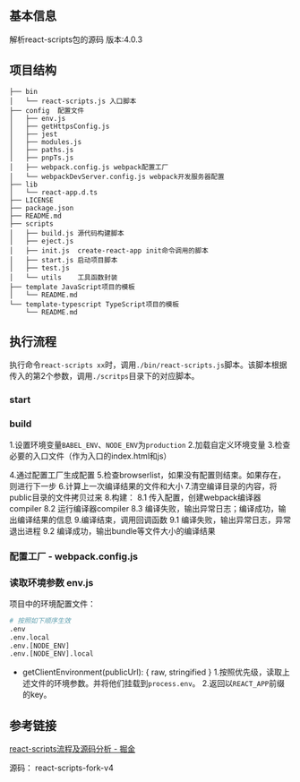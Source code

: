 ## 基本信息
解析react-scripts包的源码 版本:4.0.3

## 项目结构
```
├── bin
│   └── react-scripts.js 入口脚本
├── config  配置文件
│   ├── env.js 
│   ├── getHttpsConfig.js
│   ├── jest
│   ├── modules.js
│   ├── paths.js
│   ├── pnpTs.js
│   ├── webpack.config.js webpack配置工厂
│   └── webpackDevServer.config.js webpack开发服务器配置
├── lib
│   └── react-app.d.ts
├── LICENSE
├── package.json
├── README.md
├── scripts 
│   ├── build.js 源代码构建脚本
│   ├── eject.js 
│   ├── init.js  create-react-app init命令调用的脚本
│   ├── start.js 启动项目脚本
│   ├── test.js
│   └── utils    工具函数封装
├── template JavaScript项目的模板
│   └── README.md
└── template-typescript TypeScript项目的模板
    └── README.md
```

## 执行流程
执行命令`react-scripts xx`时，调用`./bin/react-scripts.js`脚本。该脚本根据传入的第2个参数，调用`./scritps`目录下的对应脚本。

### start


### build
1.设置环境变量`BABEL_ENV`、`NODE_ENV`为`production`
2.加载自定义环境变量
3.检查必要的入口文件（作为入口的index.html和js）

4.通过配置工厂生成配置
5.检查browserlist，如果没有配置则结束。如果存在，则进行下一步
6.计算上一次编译结果的文件和大小
7.清空编译目录的内容，将public目录的文件拷贝过来
8.构建：
8.1 传入配置，创建webpack编译器compiler
8.2 运行编译器compiler
8.3 编译失败，输出异常日志；编译成功，输出编译结果的信息
9.编译结束，调用回调函数
9.1 编译失败，输出异常日志，异常退出进程
9.2 编译成功，输出bundle等文件大小的编译结果

### 配置工厂 - webpack.config.js

### 读取环境参数 env.js
项目中的环境配置文件：

```sh
# 按照如下顺序生效
.env 
.env.local 
.env.[NODE_ENV]
.env.[NODE_ENV].local
```
- getClientEnvironment(publicUrl): { raw, stringified }
1.按照优先级，读取上述文件的环境参数。并将他们挂载到`process.env`。
2.返回以`REACT_APP`前缀的key。

## 参考链接
[react-scripts流程及源码分析 - 掘金](https://juejin.cn/post/6844903951893004296)

源码： react-scripts-fork-v4
